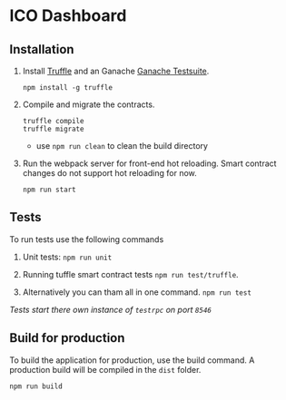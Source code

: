 # ICO Dashboard


## Installation

1. Install [Truffle](http://truffleframework.com) and an Ganache [Ganache Testsuite](https://github.com/trufflesuite/ganache).
	```
	npm install -g truffle
	```

2. Compile and migrate the contracts.
	```
	truffle compile
	truffle migrate
	```
	* use `npm run clean` to clean the build directory

3. Run the webpack server for front-end hot reloading. Smart contract changes do not support hot reloading for now.
	```
	npm run start
	```
    
## Tests
To run tests use the following commands

1. Unit tests: `npm run unit` 

2. Running tuffle smart contract tests `npm run test/truffle`.

3. Alternatively you can tham all in one command. `npm run test`

*Tests start there own instance of `testrpc` on port `8546`*

## Build for production
To build the application for production, use the build command. A production build will be compiled in the `dist` folder.
```bash
npm run build
```

